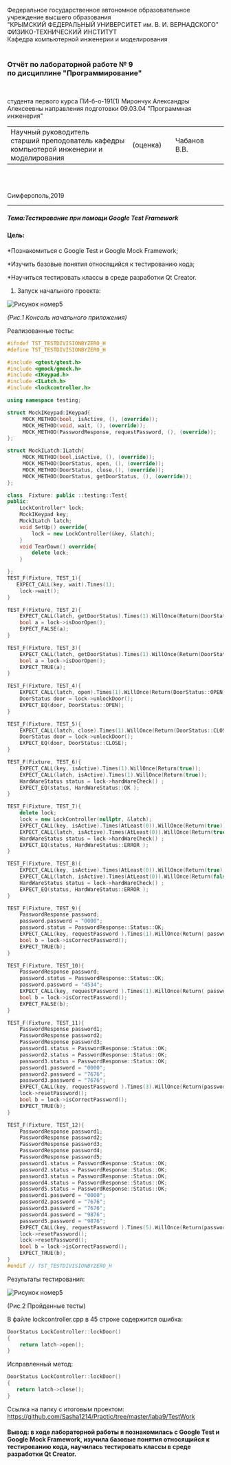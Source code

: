 Федеральное государственное автономное образовательное учреждение высшего образования  
"КРЫМСКИЙ ФЕДЕРАЛЬНЫЙ УНИВЕРСИТЕТ им. В. И. ВЕРНАДСКОГО"  
ФИЗИКО-ТЕХНИЧЕСКИЙ ИНСТИТУТ  
Кафедра компьютерной инженерии и моделирования
<br/><br/>


### Отчёт по лабораторной работе № 9 <br/> по дисциплине "Программирование"
<br/>

студента первого курса ПИ-б-о-191(1)
Мирончук Александры Алексеевны
направления подготовки 09.03.04 "Программная инженерия"
<br/>

<table>
<tr><td>Научный руководитель<br/>старший преподователь кафедры<br/>компьютерой инженерии и моделирования<br/>
<td/>(оценка)<td/>
<td/>Чабанов В.В.<td/>
</tr>
</table>
<br/><br/>

Симферополь,2019

***
##### Тема:Тестирование при помощи Google Test Framework
#### Цель: 
*Познакомиться с Google Test и Google Mock Framework;

*Изучить базовые понятия относящийся к тестированию кода;

*Научиться тестировать классы в среде разработки Qt Creator.

1. Запуск начального проекта: 

![Рисунок номер5](https://sun2.43222.userapi.com/vt10olEAMU84jHdt7e9GMdRhJWQeHOMZ5xHNkg/L-nvzHwHY80.jpg)

*(Рис.1 Консоль начального приложения)*

Реализованные тесты:

```cpp
#ifndef TST_TESTDIVISIONBYZERO_H
#define TST_TESTDIVISIONBYZERO_H

#include <gtest/gtest.h>
#include <gmock/gmock.h>
#include <IKeypad.h>
#include <ILatch.h>
#include <lockcontroller.h>

using namespace testing;

struct MockIKeypad:IKeypad{
     MOCK_METHOD(bool, isActive, (), (override));
     MOCK_METHOD(void, wait, (), (override));
     MOCK_METHOD(PasswordResponse, requestPassword, (), (override));
};

struct MockILatch:ILatch{
     MOCK_METHOD(bool,isActive, (), (override));
     MOCK_METHOD(DoorStatus, open, (), (override));
     MOCK_METHOD(DoorStatus, close,(), (override));
     MOCK_METHOD(DoorStatus, getDoorStatus, (), (override));
};

class  Fixture: public ::testing::Test{
public:
    LockController* lock;
    MockIKeypad key;
    MockILatch latch;
    void SetUp() override{
        lock = new LockController(&key, &latch);
    }
    void TearDown() override{
        delete lock;
    }

};
TEST_F(Fixture, TEST_1){
   EXPECT_CALL(key, wait).Times(1);
    lock->wait();
}

TEST_F(Fixture, TEST_2){
    EXPECT_CALL(latch, getDoorStatus).Times(1).WillOnce(Return(DoorStatus::CLOSE));
    bool a = lock->isDoorOpen();
    EXPECT_FALSE(a);
}

TEST_F(Fixture, TEST_3){
    EXPECT_CALL(latch, getDoorStatus).Times(1).WillOnce(Return(DoorStatus::OPEN));
    bool a = lock->isDoorOpen();
    EXPECT_TRUE(a);
}

TEST_F(Fixture, TEST_4){
    EXPECT_CALL(latch, open).Times(1).WillOnce(Return(DoorStatus::OPEN));
    DoorStatus door = lock->unlockDoor();
    EXPECT_EQ(door, DoorStatus::OPEN);
}

TEST_F(Fixture, TEST_5){
    EXPECT_CALL(latch, close).Times(1).WillOnce(Return(DoorStatus::CLOSE));
    DoorStatus door = lock->unlockDoor();
    EXPECT_EQ(door, DoorStatus::CLOSE);
}

TEST_F(Fixture, TEST_6){
    EXPECT_CALL(key, isActive).Times(1).WillOnce(Return(true));
    EXPECT_CALL(latch, isActive).Times(1).WillOnce(Return(true));
    HardWareStatus status = lock->hardWareCheck() ;
    EXPECT_EQ(status, HardWareStatus::OK );
}

TEST_F(Fixture, TEST_7){
    delete lock;
    lock = new LockController(nullptr, &latch);
    EXPECT_CALL(key, isActive).Times(AtLeast(0)).WillOnce(Return(true));
    EXPECT_CALL(latch, isActive).Times(AtLeast(0)).WillOnce(Return(true));
    HardWareStatus status = lock->hardWareCheck() ;
    EXPECT_EQ(status, HardWareStatus::ERROR );
}

TEST_F(Fixture, TEST_8){
    EXPECT_CALL(key, isActive).Times(AtLeast(0)).WillOnce(Return(true));
    EXPECT_CALL(latch, isActive).Times(AtLeast(0)).WillOnce(Return(false));
    HardWareStatus status = lock->hardWareCheck() ;
    EXPECT_EQ(status, HardWareStatus::ERROR );
}

TEST_F(Fixture, TEST_9){
    PasswordResponse password;
    password.password = "0000";
    password.status = PasswordResponse::Status::OK;
    EXPECT_CALL(key, requestPassword ).Times(1).WillOnce(Return( password));
    bool b = lock->isCorrectPassword();
    EXPECT_TRUE(b);
}

TEST_F(Fixture, TEST_10){
    PasswordResponse password;
    password.status = PasswordResponse::Status::OK;
    password.password = "4534";
    EXPECT_CALL(key, requestPassword ).Times(1).WillOnce(Return( password));
    bool b = lock->isCorrectPassword();
    EXPECT_FALSE(b);
}

TEST_F(Fixture, TEST_11){
    PasswordResponse password1;
    PasswordResponse password2;
    PasswordResponse password3;
    password1.status = PasswordResponse::Status::OK;
    password2.status = PasswordResponse::Status::OK;
    password3.status = PasswordResponse::Status::OK;
    password1.password = "0000";
    password2.password = "7676";
    password3.password = "7676";
    EXPECT_CALL(key, requestPassword ).Times(3).WillOnce(Return(password1)).WillOnce(Return(password2)).WillOnce(Return(password3));
    lock->resetPassword();
    bool b = lock->isCorrectPassword();
    EXPECT_TRUE(b);
}

TEST_F(Fixture, TEST_12){
    PasswordResponse password1;
    PasswordResponse password2;
    PasswordResponse password3;
    PasswordResponse password4;
    PasswordResponse password5;
    password1.status = PasswordResponse::Status::OK;
    password2.status = PasswordResponse::Status::OK;
    password3.status = PasswordResponse::Status::OK;
    password4.status = PasswordResponse::Status::OK;
    password5.status = PasswordResponse::Status::OK;
    password1.password = "0000";
    password2.password = "7676";
    password3.password = "7676";
    password4.password = "9876";
    password5.password = "9876";
    EXPECT_CALL(key, requestPassword ).Times(5).WillOnce(Return(password1)).WillOnce(Return(password2)).WillOnce(Return(password3)).WillOnce(Return(password4)).WillOnce(Return(password5));
    lock->resetPassword();
    lock->resetPassword();
    bool b = lock->isCorrectPassword();
    EXPECT_TRUE(b);
}
#endif // TST_TESTDIVISIONBYZERO_H
```


Результаты тестирования:

![Рисунок номер5](https://sun3.43222.userapi.com/XUbanBwMh6fKPMQohiV_YMf8nvcD4jjzFHYW4g/p88pHX_tKyo.jpg)

(Рис.2 Пройденные тесты)

В файле lockcontroller.cpp в 45 строке содержится ошибка:

```cpp
DoorStatus LockController::lockDoor()
{
    return latch->open();
}
```
Исправленный метод:

 ```cpp
 DoorStatus LockController::lockDoor()
{
    return latch->close();
}
```
Ссылка на папку с итоговым проектом: https://github.com/Sasha1214/Practic/tree/master/laba9/TestWork

#### Вывод: в ходе лабораторной работы я познакомилась с Google Test и Google Mock Framework, изучила базовые понятия относящийся к тестированию кода, научилась тестировать классы в среде разработки Qt Creator.
